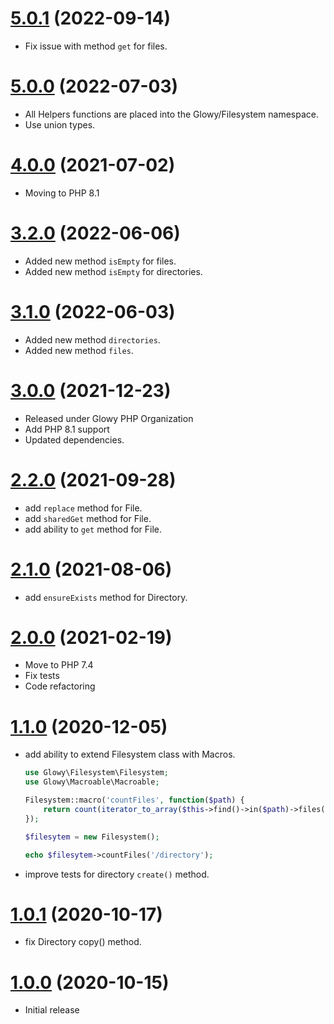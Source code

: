 <a name="5.0.1"></a>
# [5.0.1](https://github.com/glowyphp/filesystem) (2022-09-14)
* Fix issue with method `get` for files.

<a name="5.0.0"></a>
# [5.0.0](https://github.com/glowyphp/filesystem) (2022-07-03)
* All Helpers functions are placed into the Glowy/Filesystem namespace.
* Use union types.

<a name="4.0.0"></a>
# [4.0.0](https://github.com/glowyphp/filesystem) (2021-07-02)
* Moving to PHP 8.1

<a name="3.2.0"></a>
# [3.2.0](https://github.com/glowyphp/filesystem) (2022-06-06)
* Added new method `isEmpty` for files.
* Added new method `isEmpty` for directories.

<a name="3.1.0"></a>
# [3.1.0](https://github.com/glowyphp/filesystem) (2022-06-03)
* Added new method `directories`.
* Added new method `files`.

<a name="3.0.0"></a>
# [3.0.0](https://github.com/glowyphp/filesystem) (2021-12-23)
* Released under Glowy PHP Organization
* Add PHP 8.1 support
* Updated dependencies.

<a name="2.2.0"></a>
# [2.2.0](https://github.com/glowyphp/filesystem) (2021-09-28)
* add `replace` method for File.
* add `sharedGet` method for File.
* add ability to `get` method for File.

<a name="2.1.0"></a>
# [2.1.0](https://github.com/glowyphp/filesystem) (2021-08-06)
* add `ensureExists` method for Directory.

<a name="2.0.0"></a>
# [2.0.0](https://github.com/glowyphp/filesystem) (2021-02-19)
* Move to PHP 7.4
* Fix tests
* Code refactoring

<a name="1.1.0"></a>
# [1.1.0](https://github.com/glowyphp/filesystem) (2020-12-05)
* add ability to extend Filesystem class with Macros.

    ```php
    use Glowy\Filesystem\Filesystem;
    use Glowy\Macroable\Macroable;

    Filesystem::macro('countFiles', function($path) {
        return count(iterator_to_array($this->find()->in($path)->files(), false));
    });

    $filesytem = new Filesystem();

    echo $filesytem->countFiles('/directory');
    ```
* improve tests for directory `create()` method.

<a name="1.0.1"></a>
# [1.0.1](https://github.com/glowyphp/filesystem) (2020-10-17)
* fix Directory copy() method.

<a name="1.0.0"></a>
# [1.0.0](https://github.com/glowyphp/filesystem) (2020-10-15)
* Initial release
